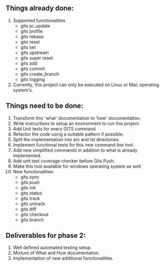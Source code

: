 ## Things already done:
1. Supported functionalities
    - gits pr_update
    - gits profile
    - gits rebase
    - gits reset
    - gits set
    - gits upstream
    - gits super reset
    - gits add
    - gits commit
    - gits create_branch
    - gits logging
2. Currently, this project can only be executed on Linux or Mac operating system's.     

## Things need to be done:
1. Transform this 'what' documentation to 'how' documentation. 
2. Write instructions to setup an environment to run this project.
3. Add Unit tests for every GITS command.
4. Refactor the code using a suitable pattern if possible.
5. Split the implementation into src and tst directories.
6. Implement functional tests for this new command line tool.
7. Add new simplified commands in addition to what is already implemented.
8. Add unit test coverage checker before Gits Push.
9. Make this tool available for windows operating system as well.
10. New functionalities:
    - gits sync 
    - gits push
    - gits init
    - gits status 
    - gits track
    - gits untrack
    - gits diff
    - gits checkout
    - gits branch 
   
    

## Deliverables for phase 2:
1. Well defined automated testing setup.
2. Mixture of What and How documentation.
3. Implementation of new additional functionalities.

